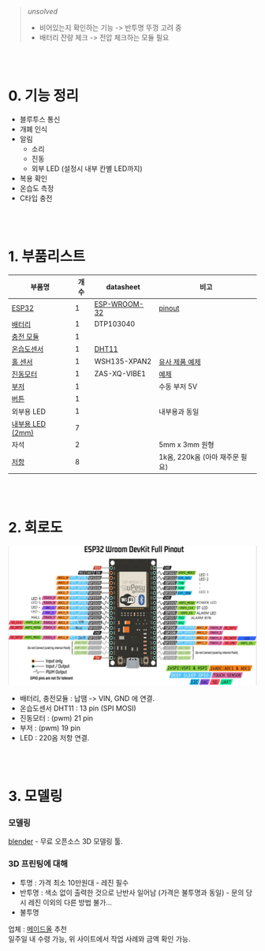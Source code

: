 > *unsolved*
> * 비어있는지 확인하는 기능 -> 반투명 뚜껑 고려 중
> * 배터리 잔량 체크 -> 전압 체크하는 모듈 필요

<br><br>

# 0. 기능 정리

* 블루투스 통신
* 개폐 인식
* 알림
    * 소리
    * 진동
    * 외부 LED (설정시 내부 칸별 LED까지)
* 복용 확인
* 온습도 측정
* C타입 충전

<br><br>

# 1. 부품리스트

|부품명|개수|datasheet|비고|
|---|---|---|---|
|[ESP32](https://mechasolution.com/shop/goods/goods_view.php?inflow=naverCheckout&goodsno=577245&NaPm=ct%3Dlk7wn8yo%7Cci%3Dcheckout%7Ctr%3Dppc%7Ctrx%3Dnull%7Chk%3D662cfa60a5264ec2c587c1b1c905d5b21609be4d)|1|[ESP-WROOM-32](https://www.espressif.com/sites/default/files/documentation/esp32-wroom-32_datasheet_en.pdf)|[pinout](https://www.studiopieters.nl/esp32-pinout/)|
|[배터리](https://www.devicemart.co.kr/goods/view?no=12710293&NaPm=ct%3Dlk7uzoh8%7Cci%3Dcheckout%7Ctr%3Dppc%7Ctrx%3Dnull%7Chk%3D01e099a8394dca5a8e5eaa4c50ad458c183a2c95)|1|DTP103040|
|[충전 모듈](https://mechasolution.com/shop/goods/goods_view.php?inflow=naverCheckout&goodsno=588193&NaPm=ct%3Dlk7vihg6%7Cci%3Dcheckout%7Ctr%3Dppc%7Ctrx%3Dnull%7Chk%3D2bfeab2ee8b2d277b83d5f2b7ae5859254e7fe4d)|1|
|[온습도센서](https://mechasolution.com/shop/goods/goods_view.php?&goodsno=540035)|1|[DHT11](https://www.mouser.com/datasheet/2/758/DHT11-Technical-Data-Sheet-Translated-Version-1143054.pdf)||
|[홀 센서](https://www.devicemart.co.kr/goods/view?no=29552&NaPm=ct%3Dlk7v7fpq%7Cci%3Dcheckout%7Ctr%3Dppc%7Ctrx%3Dnull%7Chk%3D3f5cbfc8faa321c937f3f73126735f37c6905b3f)|1|WSH135-XPAN2|[유사 제품 예제](https://samstory.coolschool.co.kr/zone/story/codingarray/streams/45101)|
|[진동모터](https://mechasolution.com/shop/goods/goods_view.php?inflow=naverCheckout&goodsno=330380&NaPm=ct%3Dlk7vg318%7Cci%3Dcheckout%7Ctr%3Dppc%7Ctrx%3Dnull%7Chk%3Da601f1a3d6b4585501abc2e8a20c4ba6e4194a09)|1|ZAS-XQ-VIBE1|[예제](https://cafe.naver.com/mechawiki/57)
|[부저](https://mechasolution.com/shop/goods/goods_view.php?&goodsno=8324)|1||수동 부저 5V|
|[버튼](https://mechasolution.com/shop/goods/goods_view.php?&goodsno=5469)|1|||
|외부용 LED|1||내부용과 동일|
|[내부용 LED (2mm)](https://mechasolution.com/shop/goods/goods_view.php?inflow=naverCheckout&goodsno=540594&NaPm=ct%3Dlk7vpp0d%7Cci%3Dcheckout%7Ctr%3Dppc%7Ctrx%3Dnull%7Chk%3D9f8a107c79bacf7e14b3938fcd8eddc3fc1a8f7b)|7||
|자석|2||5mm x 3mm 원형|
|[저항](https://mechasolution.com/shop/goods/goods_view.php?&goodsno=924)|8||1k옴, 220k옴 (아마 재주문 필요)|

<br><br>

# 2. 회로도

![회로도](./readme_img/회로도.jpg)

+ 배터리, 충전모듈 : 납땜 -> VIN, GND 에 연결.
+ 온습도센서 DHT11 : 13 pin (SPI MOSI)
+ 진동모터 : (pwm) 21 pin
+ 부저 : (pwm) 19 pin
+ LED : 220옴 저항 연결.

<br><br>

# 3. 모델링

### 모델링 
[blender](https://www.blender.org/) - 무료 오픈소스 3D 모델링 툴.

### 3D 프린팅에 대해
* 투명 : 가격 최소 10만원대 - 레진 필수
* 반투명 : 색소 없이 출력한 것으로 난반사 일어남 (가격은 불투명과 동일) - 문의 당시 레진 이외의 다른 방법 불가...
* 불투명

업체 : [메이드올](https://madeall3d.com/page/service) 추천<br>
일주일 내 수령 가능, 위 사이트에서 작업 사례와 금액 확인 가능.